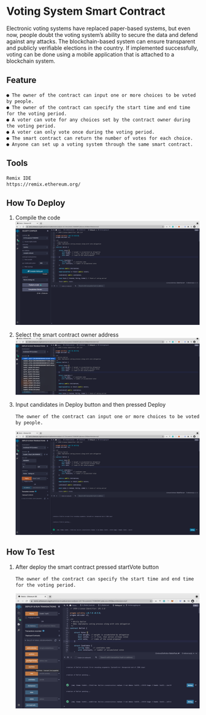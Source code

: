 # Voting System Smart Contract
Electronic voting systems have replaced paper-based systems, but even now, people doubt the
voting system’s ability to secure the data and defend against any attacks. The blockchain-based
system can ensure transparent and publicly verifiable elections in the country. If implemented
successfully, voting can be done using a mobile application that is attached to a blockchain
system.

## Feature
```
● The owner of the contract can input one or more choices to be voted by people.
● The owner of the contract can specify the start time and end time for the voting period.
● A voter can vote for any choices set by the contract owner during the voting period.
● A voter can only vote once during the voting period.
● The smart contract can return the number of votes for each choice.
● Anyone can set up a voting system through the same smart contract.
```

## Tools
```
Remix IDE 
https://remix.ethereum.org/
```
## How To Deploy

1. Compile the code 
    ![compile](https://github.com/andresudi/Voting-Smart-Contract/blob/master/assets/compile.png)

2. Select the smart contract owner address
    ![select owner](https://github.com/andresudi/Voting-Smart-Contract/blob/master/assets/select-owner-address.png)

3. Input candidates in Deploy button and then pressed Deploy
    ```
    The owner of the contract can input one or more choices to be voted by people.
    ```
    ![deploy](https://github.com/andresudi/Voting-Smart-Contract/blob/master/assets/deploy.png)

## How To Test 

1. After deploy the smart contract pressed startVote button 
    ```
    The owner of the contract can specify the start time and end time for the voting period.
    ```
    ![startVote](https://github.com/andresudi/Voting-Smart-Contract/blob/master/assets/owner-pressed-startvote.png)